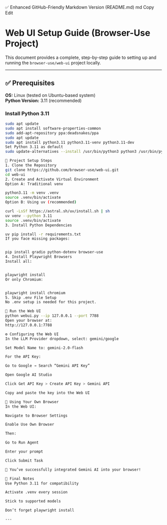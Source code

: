 ✅ Enhanced GitHub-Friendly Markdown Version (README.md)
md
Copy
Edit
# Web UI Setup Guide (Browser-Use Project)

This document provides a complete, step-by-step guide to setting up and running the `browser-use/web-ui` project locally.

---

## ✅ Prerequisites

**OS:** Linux (tested on Ubuntu-based system)  
**Python Version:** 3.11 (recommended)

### Install Python 3.11

```bash
sudo apt update
sudo apt install software-properties-common
sudo add-apt-repository ppa:deadsnakes/ppa
sudo apt update
sudo apt install python3.11 python3.11-venv python3.11-dev
Set Python 3.11 as default
sudo update-alternatives --install /usr/bin/python3 python3 /usr/bin/python3.11 1

🔧 Project Setup Steps
1. Clone the Repository
git clone https://github.com/browser-use/web-ui.git
cd web-ui
2. Create and Activate Virtual Environment
Option A: Traditional venv

python3.11 -m venv .venv
source .venv/bin/activate
Option B: Using uv (recommended)

curl -LsSf https://astral.sh/uv/install.sh | sh
uv venv --python 3.11
source .venv/bin/activate
3. Install Python Dependencies

uv pip install -r requirements.txt
If you face missing packages:


pip install gradio python-dotenv browser-use
4. Install Playwright Browsers
Install all:


playwright install
Or only Chromium:


playwright install chromium
5. Skip .env File Setup
No .env setup is needed for this project.

🧪 Run the Web UI
python webui.py --ip 127.0.0.1 --port 7788
Open your browser at:
http://127.0.0.1:7788

⚙️ Configuring the Web UI
In the LLM Provider dropdown, select: gemini/google

Set Model Name to: gemini-2.0-flash

For the API Key:

Go to Google → Search “Gemini API Key”

Open Google AI Studio

Click Get API Key > Create API Key > Gemini API

Copy and paste the key into the Web UI

🧠 Using Your Own Browser
In the Web UI:

Navigate to Browser Settings

Enable Use Own Browser

Then:

Go to Run Agent

Enter your prompt

Click Submit Task

🎉 You’ve successfully integrated Gemini AI into your browser!

📝 Final Notes
Use Python 3.11 for compatibility

Activate .venv every session

Stick to supported models

Don’t forget playwright install

---


